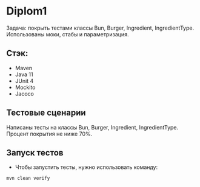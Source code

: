 # Diplom1

Задача: покрыть тестами классы Bun, Burger, Ingredient, IngredientType. Использованы моки, стабы и параметризация.

## Стэк:
* Maven
* Java 11
* JUnit 4
* Mockito
* Jacoco


## Тестовые сценарии
Написаны тесты на классы Bun, Burger, Ingredient, IngredientType. Процент покрытия не ниже 70%.

## Запуск тестов
* Чтобы запустить тесты, нужно использовать команду:
```
mvn clean verify
```